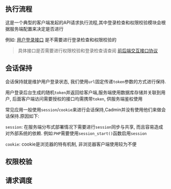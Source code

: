 ## 执行流程

这是一个典型的客户端发起的API请求执行流程,其中登录检查和权限校验模块会根据服务端配置来决定是否进行

例如: [用户登录接口](api/init?id=系统登录) 是不需要进行登录检查和权限校验的

> 具体接口是否需要进行权限校验和登录检查请查阅 [前后端交互接口协议](api/README)

## 会话保持

会话保持就是维护用户登录状态, 我们使用`url`固定传递`token`参数的方式进行保持. 

用户登录后台生成的随机`token`并返回给客户端,服务端使用数据库存储并关联到用户, 后面客户端访问需要授权的接口均需携带`token`, 供服务端鉴权使用

常见应用一般使用`session`/`cookie`来进行会话保持,Cadmin并没有使用他们来做会话保持.原因如下:

`session`: 在服务端分布式部署情况下需要进行`session`同步与共享, 而且容易造成对外部系统的依赖. 例如:`PHP`需要使用`session_start()`函数启用`session`

`cookie`: cookie是浏览器的特有机制, 非浏览器客户端使用较为不便

## 权限校验




## 请求调度

